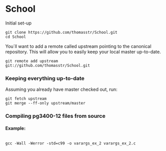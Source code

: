 <h1>School</h1>


Initial set-up

<pre>
<code>git clone https://github.com/thomasstr/School.git
cd School</code>
</pre>

You´ll want to add a remote called upstream pointing to the canonical repository. This will allow you to easily keep your local master up-to-date.
<pre>
<code>git remote add upstream 
git://github.com/thomasstr/School.git</code>
</pre>

<h3>Keeping everything up-to-date</h3>

Assuming you already have master checked out, run:
<pre>
<code>git fetch upstream
git merge --ff-only upstream/master</code>
</pre>

<h3>Compiling pg3400-12 files from source</h3>

<h4>Example:</h4>
<code>
gcc -Wall -Werror -std=c99 -o varargs_ex_2 varargs_ex_2.c
</code>
